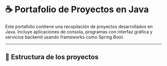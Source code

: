 # ☕ Portafolio de Proyectos en Java

Este portafolio contiene una recopilación de proyectos desarrollados en Java. Incluye aplicaciones de consola, programas con interfaz gráfica y servicios backend usando frameworks como Spring Boot.

---

## 📁 Estructura de los proyectos

